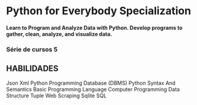 # Python for Everybody Specialization
#### Learn to Program and Analyze Data with Python. Develop programs to gather, clean, analyze, and visualize data.
### Série de cursos 5
## HABILIDADES

Json
Xml
Python Programming
Database (DBMS)
Python Syntax And Semantics
Basic Programming Language
Computer Programming
Data Structure
Tuple
Web Scraping
Sqlite
SQL
